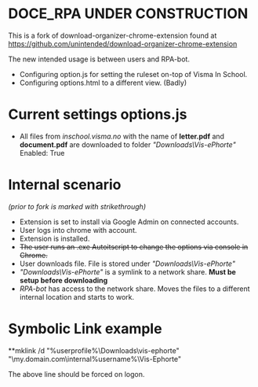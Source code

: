DOCE_RPA UNDER CONSTRUCTION
===================================
This is a fork of download-organizer-chrome-extension found at https://github.com/unintended/download-organizer-chrome-extension

The new intended usage is between users and RPA-bot.
- Configuring option.js for setting the ruleset on-top of Visma In School.
- Configuring options.html to a different view. (Badly)

Current settings options.js
===================================
- All files from *inschool.visma.no* with the name of **letter.pdf** and **document.pdf** are downloaded to folder *"Downloads\Vis-ePhorte"*
Enabled: True

Internal scenario 
===================================
*(prior to fork is marked with strikethrough)* 

- Extension is set to install via Google Admin on connected accounts.
- User logs into chrome with account.
- Extension is installed.
- ~~The user runs an .exe Autoitscript to change the options via console in Chrome.~~
- User downloads file. File is stored under *"Downloads\Vis-ePhorte"*
- *"Downloads\Vis-ePhorte"* is a symlink to a network share. **Must be setup before downloading**
- *RPA-bot* has access to the network share. Moves the files to a different internal location and starts to work.

Symbolic Link example
===================================
**mklink /d "%userprofile%\Downloads\vis-ephorte" "\\my.domain.com\internal\%username%\Vis-Ephorte"

The above line should be forced on logon.
